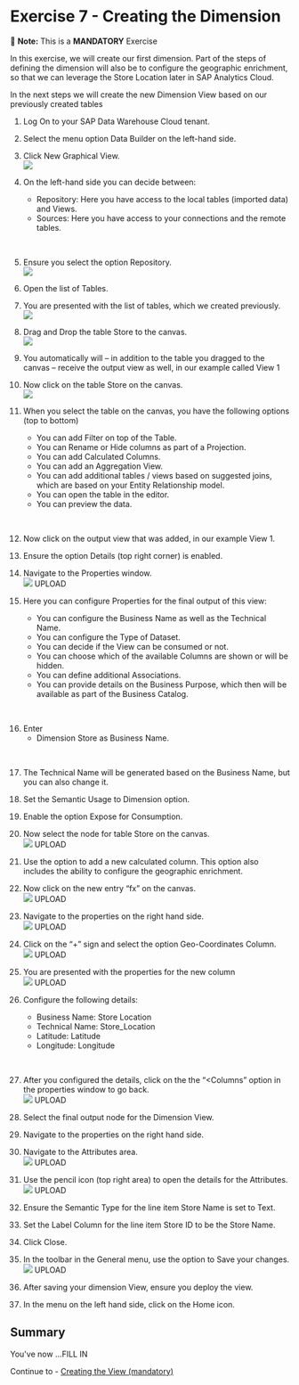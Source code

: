 # Exercise 7 - Creating the Dimension 

:memo: **Note:** This is a <strong>MANDATORY</strong>  Exercise

In this exercise, we will create our first dimension. Part of the steps of defining the dimension will also be to configure the
geographic enrichment, so that we can leverage the Store Location later in SAP Analytics Cloud.

In the next steps we will create the new Dimension View based on our previously created tables
1. Log On to your SAP Data Warehouse Cloud tenant.
2. Select the menu option Data Builder on the left-hand side.

3. Click New Graphical View.
<br>![](images/00_00_0072.png) 

4. On the left-hand side you can decide between:<br><ul><li>Repository: Here you have access to the local tables (imported data) and Views.</li><li>Sources: Here you have access to your connections and the remote tables.
<br>

5. Ensure you select the option Repository.
<br>![](images/00_00_0071.png) 
 
  
6. Open the list of Tables.

7. You are presented with the list of tables, which we created previously.
<br>![](images/00_00_0042.png)  
 
8. Drag and Drop the table Store to the canvas.
<br>![](images/00_00_0074.png) 

9. You automatically will – in addition to the table you dragged to the canvas – receive the output view as well, in our example called View 1
10. Now click on the table Store on the canvas.
<br>![](images/00_00_0075.png) 

11. When you select the table on the canvas, you have the following options (top to bottom)<br><ul><li> You can add Filter on top of the Table.</li><li> You can Rename or Hide columns as part of a Projection.</li><li> You can add Calculated Columns.</li><li> You can add an Aggregation View.</li><li> You can add additional tables / views based on suggested joins, which are based on your Entity
Relationship model.</li><li> You can open the table in the editor.</li><li> You can preview the data.
<br>

12. Now click on the output view that was added, in our example View 1.
13. Ensure the option Details (top right corner) is enabled.
14. Navigate to the Properties window.
<br>![](images/00_00_0076.png) UPLOAD

15. Here you can configure Properties for the final output of this view:<br><ul><li> You can configure the Business Name as well as the Technical Name.</li><li> You can configure the Type of Dataset.</li><li> You can decide if the View can be consumed or not.</li><li> You can choose which of the available Columns are shown or will be hidden.</li><li> You can define additional Associations.</li><li> You can provide details on the Business Purpose, which then will be available as part of the Business Catalog.
<br>

16. Enter 
<br><ul><li> Dimension Store as Business Name.
<br>

17. The Technical Name will be generated based on the Business Name, but you can also change it.
18. Set the Semantic Usage to Dimension option.
19. Enable the option Expose for Consumption.
20. Now select the node for table Store on the canvas.
<br>![](images/00_00_0077.png) UPLOAD

21. Use the option to add a new calculated column. This option also includes the ability to configure the geographic enrichment.
22. Now click on the new entry “fx” on the canvas.
<br>![](images/00_00_0078.png) UPLOAD

23. Navigate to the properties on the right hand side.
<br>![](images/00_00_0079.png) UPLOAD

24. Click on the “+” sign and select the option Geo-Coordinates Column.
<br>![](images/00_00_0771.png) UPLOAD

25. You are presented with the properties for the new column
<br>![](images/00_00_0772.png) UPLOAD

26. Configure the following details:<br><ul><li> Business Name: Store Location</li><li> Technical Name: Store_Location</li><li> Latitude: Latitude</li><li> Longitude: Longitude
<br>

27. After you configured the details, click on the the “<Columns” option in the properties window to go back.
<br>![](images/00_00_0773.png) UPLOAD

28. Select the final output node for the Dimension View.
29. Navigate to the properties on the right hand side.
30. Navigate to the Attributes area.
<br>![](images/00_00_0774.png) UPLOAD

31. Use the pencil icon (top right area) to open the details for the Attributes.
<br>![](images/00_00_0775.png) UPLOAD

32. Ensure the Semantic Type for the line item Store Name is set to Text.
33. Set the Label Column for the line item Store ID to be the Store Name.
34. Click Close.
35. In the toolbar in the General menu, use the option to Save your changes.
<br>![](images/00_00_0776.png) UPLOAD

36. After saving your dimension View, ensure you deploy the view.
37. In the menu on the left hand side, click on the Home icon.


## Summary

You've now ...FILL IN

Continue to - [Creating the View (mandatory) ](../ex08/README.md)

